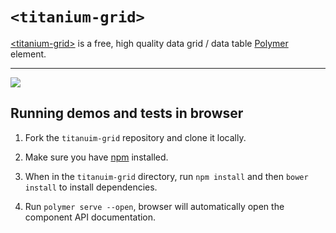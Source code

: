 `<titanium-grid>`
===================


[&lt;titanium-grid&gt;](https://github.com/M-Mansoor-Ali/titanium-grid/) is a free, high quality data grid / data table [Polymer](http://polymer-project.org) element.

----------

<img src="https://github.com/M-Mansoor-Ali/titanium-grid/tree/master/demo/griddemo.gif">

## Running demos and tests in browser

1. Fork the `titanuim-grid` repository and clone it locally.

1. Make sure you have [npm](https://www.npmjs.com/) installed.

1. When in the `titanuim-grid` directory, run `npm install` and then `bower install` to install dependencies.

1. Run `polymer serve --open`, browser will automatically open the component API documentation.
